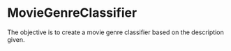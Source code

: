 # MovieGenreClassifier
The objective is to create a movie genre classifier based on the description given.

